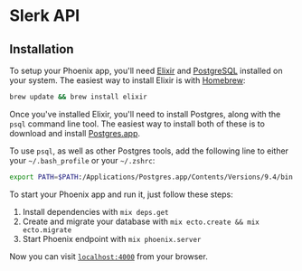 # Slerk API

## Installation

To setup your Phoenix app, you'll need [Elixir](http://elixir-lang.org/) and [PostgreSQL](http://www.postgresql.org/) installed on your system. The easiest way to install Elixir is with [Homebrew](http://brew.sh/):

```bash
brew update && brew install elixir
```

Once you've installed Elixir, you'll need to install Postgres, along with the `psql` command line tool. The easiest way to install both of these is to download and install [Postgres.app](http://postgresapp.com/).

To use `psql`, as well as other Postgres tools, add the following line to either your `~/.bash_profile` or your `~/.zshrc`:

```bash
export PATH=$PATH:/Applications/Postgres.app/Contents/Versions/9.4/bin
```

 To start your Phoenix app and run it, just follow these steps:

  1. Install dependencies with `mix deps.get`
  2. Create and migrate your database with `mix ecto.create && mix ecto.migrate`
  3. Start Phoenix endpoint with `mix phoenix.server`

Now you can visit [`localhost:4000`](http://localhost:4000) from your browser.
